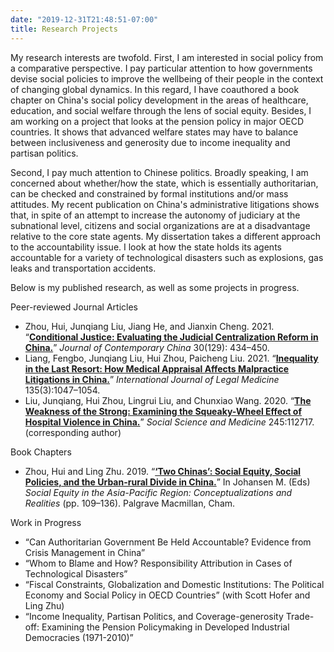 ```yaml
---
date: "2019-12-31T21:48:51-07:00"
title: Research Projects
---
```


My research interests are twofold. First, I am interested in social policy from a comparative perspective. I pay particular attention to how governments devise social policies to improve the wellbeing of their people in the context of changing global dynamics. In this regard, I have coauthored a book chapter on China's social policy development in the areas of healthcare, education, and social welfare through the lens of social equity. Besides, I am working on a project that looks at the pension policy in major OECD countries. It shows that advanced welfare states may have to balance between inclusiveness and generosity due to income inequality and partisan politics.

Second, I pay much attention to Chinese politics. Broadly speaking, I am concerned about whether/how the state, which is essentially authoritarian, can be checked and constrained by formal institutions and/or mass attitudes. My recent publication on China's administrative litigations shows that, in spite of an attempt to increase the autonomy of judiciary at the subnational level, citizens and social organizations are at a disadvantage relative to the core state agents. My dissertation takes a different approach to the accountability issue. I look at how the state holds its agents accountable for a variety of technological disasters such as explosions, gas leaks and transportation accidents. 

Below is my published research, as well as some projects in progress.

Peer-reviewed Journal Articles

+ Zhou, Hui, Junqiang Liu, Jiang He, and Jianxin Cheng. 2021. “[**Conditional Justice: Evaluating the Judicial Centralization Reform in China.**](/2021_Conditional_Justice.pdf)” *Journal of Contemporary China* 30(129): 434–450.
+ Liang, Fengbo, Junqiang Liu, Hui Zhou, Paicheng Liu. 2021. “[**Inequality in the Last Resort: How Medical Appraisal Affects Malpractice Litigations in China.**](/2021_Inequality_in_the_last_resort.pdf)” *International Journal of Legal Medicine* 135(3):1047–1054.
+ Liu, Junqiang, Hui Zhou, Lingrui Liu, and Chunxiao Wang. 2020. “[**The Weakness of the Strong: Examining the Squeaky-Wheel Effect of Hospital Violence in China.**](/2020_Hospital_Violence.pdf)” *Social Science and Medicine* 245:112717. (corresponding author)

Book Chapters

* Zhou, Hui and Ling Zhu. 2019. “[**‘Two Chinas’: Social Equity, Social Policies, and the Urban-rural Divide in China.**](https://doi.org/10.1007/978-3-030-15919-1_7)” In Johansen M. (Eds) *Social Equity in the Asia-Pacific Region: Conceptualizations and Realities* (pp. 109–136). Palgrave Macmillan, Cham.

Work in Progress

+ “Can Authoritarian Government Be Held Accountable? Evidence from Crisis Management in China”
+ “Whom to Blame and How? Responsibility Attribution in Cases of Technological Disasters”
+ “Fiscal Constraints, Globalization and Domestic Institutions: The Political Economy and Social Policy in OECD Countries” (with Scott Hofer and Ling Zhu)
+ “Income Inequality, Partisan Politics, and Coverage-generosity Trade-off: Examining the Pension Policymaking in Developed Industrial Democracies (1971-2010)”

